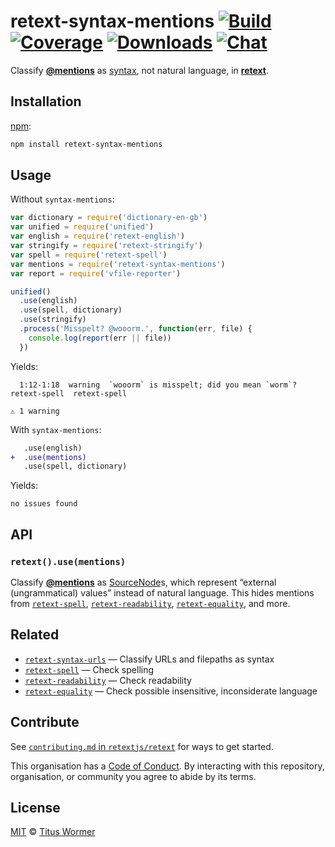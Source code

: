 # retext-syntax-mentions [![Build][build-badge]][build] [![Coverage][coverage-badge]][coverage] [![Downloads][downloads-badge]][downloads] [![Chat][chat-badge]][chat]

Classify [**@mentions**](https://github.com/blog/821) as
[syntax][source], not natural language, in [**retext**][retext].

## Installation

[npm][]:

```bash
npm install retext-syntax-mentions
```

## Usage

Without `syntax-mentions`:

```javascript
var dictionary = require('dictionary-en-gb')
var unified = require('unified')
var english = require('retext-english')
var stringify = require('retext-stringify')
var spell = require('retext-spell')
var mentions = require('retext-syntax-mentions')
var report = require('vfile-reporter')

unified()
  .use(english)
  .use(spell, dictionary)
  .use(stringify)
  .process('Misspelt? @wooorm.', function(err, file) {
    console.log(report(err || file))
  })
```

Yields:

```text
  1:12-1:18  warning  `wooorm` is misspelt; did you mean `worm`?  retext-spell  retext-spell

⚠ 1 warning
```

With `syntax-mentions`:

```diff
   .use(english)
+  .use(mentions)
   .use(spell, dictionary)
```

Yields:

```text
no issues found
```

## API

### `retext().use(mentions)`

Classify [**@mentions**](https://github.com/blog/821) as
[SourceNode][source]s, which represent “external (ungrammatical) values”
instead of natural language.  This hides mentions from [`retext-spell`][spell],
[`retext-readability`][readability], [`retext-equality`][equality], and more.

## Related

*   [`retext-syntax-urls`][syntax-urls]
    — Classify URLs and filepaths as syntax
*   [`retext-spell`][spell]
    — Check spelling
*   [`retext-readability`][readability]
    — Check readability
*   [`retext-equality`][equality]
    — Check possible insensitive, inconsiderate language

## Contribute

See [`contributing.md` in `retextjs/retext`][contributing] for ways to get
started.

This organisation has a [Code of Conduct][coc].  By interacting with this
repository, organisation, or community you agree to abide by its terms.

## License

[MIT][license] © [Titus Wormer][author]

<!-- Definitions -->

[build-badge]: https://img.shields.io/travis/retextjs/retext-syntax-mentions.svg

[build]: https://travis-ci.org/retextjs/retext-syntax-mentions

[coverage-badge]: https://img.shields.io/codecov/c/github/retextjs/retext-syntax-mentions.svg

[coverage]: https://codecov.io/github/retextjs/retext-syntax-mentions

[downloads-badge]: https://img.shields.io/npm/dm/retext-syntax-mentions.svg

[downloads]: https://www.npmjs.com/package/retext-syntax-mentions

[chat-badge]: https://img.shields.io/badge/join%20the%20community-on%20spectrum-7b16ff.svg

[chat]: https://spectrum.chat/unified/retext

[npm]: https://docs.npmjs.com/cli/install

[license]: license

[author]: https://wooorm.com

[retext]: https://github.com/retextjs/retext

[source]: https://github.com/syntax-tree/nlcst#source

[spell]: https://github.com/retextjs/retext-spell

[readability]: https://github.com/retextjs/retext-readability

[equality]: https://github.com/retextjs/retext-equality

[syntax-urls]: https://github.com/retextjs/retext-syntax-urls

[contributing]: https://github.com/retextjs/retext/blob/master/contributing.md

[coc]: https://github.com/retextjs/retext/blob/master/code-of-conduct.md
